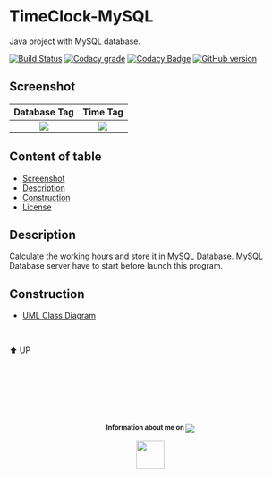# TimeClock-MySQL

Java project with MySQL database.

[![Build Status](https://travis-ci.org/gaborkolozsy/TimeClock-MySQL.svg)](https://travis-ci.org/gaborkolozsy/TimeClock-MySQL)
[![Codacy grade](https://img.shields.io/codacy/grade/e27821fb6289410b8f58338c7e0bc686.svg)](https://www.codacy.com/app/gaborkolozsy/TimeClock-MySQL)
[![Codacy Badge](https://api.codacy.com/project/badge/Grade/71c3ff31c94744e3b7973a0f9825bc97)](https://www.codacy.com/app/gaborkolozsy/TimeClock-MySQL?utm_source=github.com&amp;utm_medium=referral&amp;utm_content=gaborkolozsy/TimeClock-MySQL&amp;utm_campaign=Badge_Grade)
[![GitHub version](https://badge.fury.io/gh/gaborkolozsy%2FTimeClock-MySQL.svg)](https://badge.fury.io/gh/gaborkolozsy%2FTimeClock-MySQL)

## Screenshot

Database Tag  |  Time Tag
:------------:|:------------:
![](https://cloud.githubusercontent.com/assets/23102020/26047776/ce0f0b64-3954-11e7-98a8-851ed640f689.png) | ![](https://cloud.githubusercontent.com/assets/23102020/26047799/e62b3fba-3954-11e7-95fe-f9fa2c327384.png)

## Content of table

* [Screenshot](#screenshot)
* [Description](#description)
* [Construction](#construction)
* [License](LICENSE.txt)

## Description

Calculate the working hours and store it in MySQL Database. MySQL Database server
have to start before launch this program.

## Construction

* [UML Class Diagram](https://cloud.githubusercontent.com/assets/23102020/26047729/99609d38-3954-11e7-8c16-aad9477a176b.png)

<br>

[⬆︎ UP](#timeclock-mysql)

# &nbsp;
<br>
<p align="center">
    <sup>
        <strong>Information about me on </strong>
    </sup>
    <a href="https://www.linkedin.com/in/g%C3%A1bor-kolozsy-950484115/">
        <img src="https://img.shields.io/badge/Linked-In-red.svg?colorA=000000&colorB=0077b5">
    </a>
</p>
<p align="center">
    <a href="https://github.com/gaborkolozsy">
        <img src="https://cloud.githubusercontent.com/assets/23102020/26025948/88e8d276-37f2-11e7-8e53-a25c0624a8da.png" width="50">
    </a>
</p>
